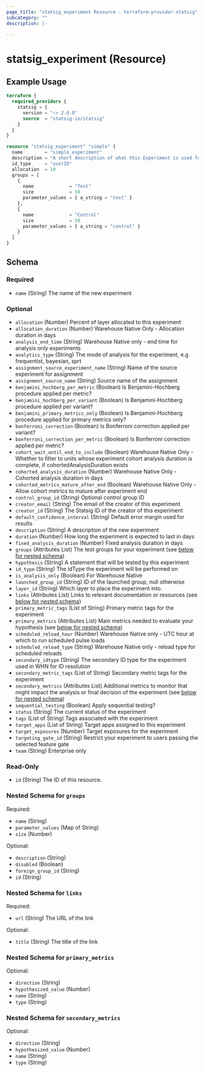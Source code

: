 ```yaml
---
page_title: "statsig_experiment Resource - terraform-provider-statsig"
subcategory: ""
description: |-
  
---
```


# statsig_experiment (Resource)



## Example Usage

```terraform
terraform {
  required_providers {
    statsig = {
      version = "~> 2.0.0"
      source  = "statsig-io/statsig"
    }
  }
}

resource "statsig_experiment" "simple" {
  name        = "simple_experiment"
  description = "A short description of what this Experiment is used for."
  id_type     = "userID"
  allocation  = 10
  groups = [
    {
      name             = "Test"
      size             = 50
      parameter_values = { a_string = "test" }
    },
    {
      name             = "Control"
      size             = 50
      parameter_values = { a_string = "control" }
    }
  ]
}
```

<!-- schema generated by tfplugindocs -->
## Schema

### Required

- `name` (String) The name of the new experiment

### Optional

- `allocation` (Number) Percent of layer allocated to this experiment
- `allocation_duration` (Number) Warehouse Native Only - Allocation duration in days
- `analysis_end_time` (String) Warehouse Native only - end time for analysis only experiments
- `analytics_type` (String) The mode of analysis for the experiment, e.g frequentist, bayesian, sprt
- `assignment_source_experiment_name` (String) Name of the source experiment for assignment
- `assignment_source_name` (String) Source name of the assignment
- `benjamini_hochberg_per_metric` (Boolean) Is Benjamini-Hochberg procedure applied per metric?
- `benjamini_hochberg_per_variant` (Boolean) Is Benjamini-Hochberg procedure applied per variant?
- `benjamini_primary_metrics_only` (Boolean) Is Benjamini-Hochberg procedure applied for primary metrics only?
- `bonferroni_correction` (Boolean) Is Bonferroni correction applied per variant?
- `bonferroni_correction_per_metric` (Boolean) Is Bonferroni correction applied per metric?
- `cohort_wait_until_end_to_include` (Boolean) Warehouse Native Only - Whether to filter to units whose experiment cohort analysis duration is complete, if cohortedAnalysisDuration exists
- `cohorted_analysis_duration` (Number) Warehouse Native Only - Cohorted analysis duration in days
- `cohorted_metrics_mature_after_end` (Boolean) Warehouse Native Only - Allow cohort metrics to mature after experiment end
- `control_group_id` (String) Optional control group ID
- `creator_email` (String) The email of the creator of this experiment
- `creator_id` (String) The Statsig ID of the creator of this experiment
- `default_confidence_interval` (String) Default error margin used for results
- `description` (String) A description of the new experiment
- `duration` (Number) How long the experiment is expected to last in days
- `fixed_analysis_duration` (Number) Fixed analysis duration in days
- `groups` (Attributes List) The test groups for your experiment (see [below for nested schema](#nestedatt--groups))
- `hypothesis` (String) A statement that will be tested by this experiment
- `id_type` (String) The idType the experiment will be performed on
- `is_analysis_only` (Boolean) For Warehouse Native
- `launched_group_id` (String) ID of the launched group, null otherwise
- `layer_id` (String) Which layer to place the experiment into.
- `links` (Attributes List) Links to relevant documentation or resources (see [below for nested schema](#nestedatt--links))
- `primary_metric_tags` (List of String) Primary metric tags for the experiment
- `primary_metrics` (Attributes List) Main metrics needed to evaluate your hypothesis (see [below for nested schema](#nestedatt--primary_metrics))
- `scheduled_reload_hour` (Number) Warehouse Native only - UTC hour at which to run scheduled pulse loads
- `scheduled_reload_type` (String) Warehouse Native only - reload type for scheduled reloads
- `secondary_idtype` (String) The secondary ID type for the experiment used in WHN for ID resolution
- `secondary_metric_tags` (List of String) Secondary metric tags for the experiment
- `secondary_metrics` (Attributes List) Additional metrics to monitor that might impact the analysis or final decision of the experiment (see [below for nested schema](#nestedatt--secondary_metrics))
- `sequential_testing` (Boolean) Apply sequential testing?
- `status` (String) The current status of the experiment
- `tags` (List of String) Tags associated with the experiment
- `target_apps` (List of String) Target apps assigned to this experiment
- `target_exposures` (Number) Target exposures for the experiment
- `targeting_gate_id` (String) Restrict your experiment to users passing the selected feature gate
- `team` (String) Enterprise only

### Read-Only

- `id` (String) The ID of this resource.

<a id="nestedatt--groups"></a>
### Nested Schema for `groups`

Required:

- `name` (String)
- `parameter_values` (Map of String)
- `size` (Number)

Optional:

- `description` (String)
- `disabled` (Boolean)
- `foreign_group_id` (String)
- `id` (String)


<a id="nestedatt--links"></a>
### Nested Schema for `links`

Required:

- `url` (String) The URL of the link

Optional:

- `title` (String) The title of the link


<a id="nestedatt--primary_metrics"></a>
### Nested Schema for `primary_metrics`

Optional:

- `direction` (String)
- `hypothesized_value` (Number)
- `name` (String)
- `type` (String)


<a id="nestedatt--secondary_metrics"></a>
### Nested Schema for `secondary_metrics`

Optional:

- `direction` (String)
- `hypothesized_value` (Number)
- `name` (String)
- `type` (String)